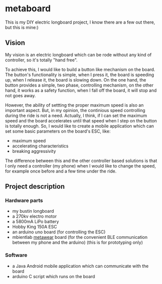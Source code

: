 # metaboard
This is my DIY electric longboard project, I know there are a few out there, but this is mine:)

## Vision

My vision is an electric longboard which can be rode without any kind of controller, so it's totally "hand free".

To achieve this, I would like to build a button like mechanism on the board. The button's functionality is simple, when I press it, the board is speeding up, when I release it, the board is slowing down. 
On the one hand, the button provides a simple, two phase, controlling mechanism, on the other hand, it works as a safety function, when I fall off the board, it will stop and not goes away. 

However, the ability of settting the proper maximum speed is also an important aspect. But, in my opinion, the continious speed controlling during the ride is not a need. Actually, I think, if I can set the maximum speed and the board accelerates until that speed when I step on the button is totally enough. So, I would like to create a mobile application which can set some basic parameters on the board's ESC, like:
* maximum speed
* accelerating characteristics
* breaking aggressivity

The difference between this and the other controller based solutions is that I only need a controller (my phone) when I would like to change the speed, for example once before and a few time under the ride.

## Project description

### Hardware parts
* my bustin longboard
* a 270kv electro motor
* a 5800mA LiPo battery
* Hobby King 150A ESC
* an arduino uno board (for controlling the ESC)
* mbientlab [metawear](https://www.mbientlab.com/) board  (for the convenient BLE communication between my phone and the arduino) (this is for prototyping only)

### Software
* a Java Android mobile application which can communicate with the board
* arduino C script which runs on the board
